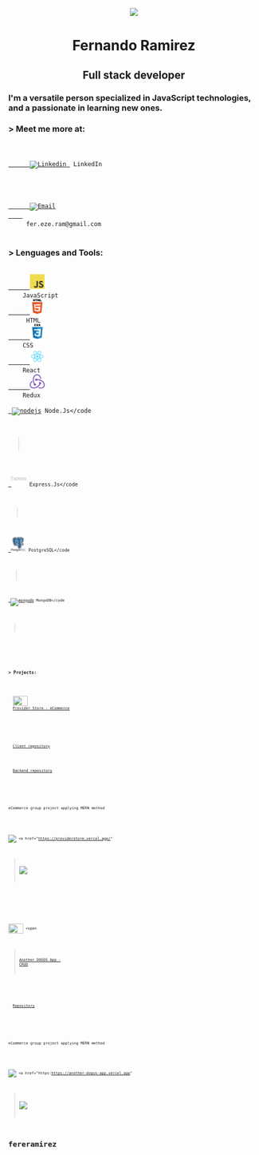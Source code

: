 <p align="center">
  <a href="#"
    ><img
      src="https://res.cloudinary.com/facu/image/upload/v1621970612/Github/horizontal-github_bgvnmr.jpg"
  /></a>
</p>

<h1 align="center" width="75%">Fernando Ramirez</h1>
<h2 align="center" width="75%">Full stack developer</h2>
<h3>
  I'm a versatile person specialized in JavaScript technologies, and a
  passionate in learning new ones.
</h3>

<h3>> Meet me more at:</h3>

<p>
  <code>
    <a href="https://www.linkedin.com/in/fernando-e-ramirez/" target="_blank">
      <img
        src="https://res.cloudinary.com/dlexbrcrv/image/upload/v1621273442/Proyects/linkedin_1_wfivod.svg"
        alt="Linkedin"
        height="30"
      /> </a
    ><span> LinkedIn </span>
  </code>
</p>

<!--  <p> <code>
    <a href="https://res.cloudinary.com/facu/image/upload/v1621971466/Github/Facundo_Nicolas_Cordoba_Perez_nn02qy.jpg" target="_blank"> 
      <img src="https://res.cloudinary.com/dlexbrcrv/image/upload/v1621273444/Proyects/cv_ctuedj.svg" alt="CV" height="30"/> 
  </a> <span> Curriculum ES </span>
</code></p> -->

<p>
  <code>
    <a
      href="https://mail.google.com/mail/u/0/?fs=1&to=fanicope@hotmail.com&tf=cm"
      target="_blank"
    >
      <img
        src="https://res.cloudinary.com/dlexbrcrv/image/upload/v1621291618/Proyects/email_wyxjlw.svg"
        alt="Email"
        height="30"
      />
    </a>
    <span> fer.eze.ram@gmail.com</span>
  </code>
</p>

<h3>> Lenguages and Tools:</h3>

<p align="left">
  <code
    ><a
      href="https://developer.mozilla.org/en-US/docs/Web/JavaScript"
      target="_blank"
    >
      <img
        src="https://raw.githubusercontent.com/devicons/devicon/master/icons/javascript/javascript-original.svg"
        alt="javascript"
        height="30"
    /></a>
    JavaScript</code
  >
  <code
    ><a href="https://www.w3.org/html/" target="_blank">
      <img
        src="https://raw.githubusercontent.com/devicons/devicon/master/icons/html5/html5-original-wordmark.svg"
        alt="html5"
        height="30"
    /></a>
    <span> HTML </span></code
  >
  <code
    ><a href="https://developer.mozilla.org/es/docs/Web/CSS" target="_blank">
      <img
        src="https://raw.githubusercontent.com/github/explore/80688e429a7d4ef2fca1e82350fe8e3517d3494d/topics/css/css.png"
        alt="html5"
        height="30"
    /></a>
    CSS</code
  >
  <code
    ><a href="https://reactjs.org/" target="_blank">
      <img
        src="https://raw.githubusercontent.com/github/explore/80688e429a7d4ef2fca1e82350fe8e3517d3494d/topics/react/react.png"
        alt="react"
        height="30"
    /></a>
    React</code
  >
  <code
    ><a href="https://redux.js.org" target="_blank">
      <img
        src="https://raw.githubusercontent.com/devicons/devicon/master/icons/redux/redux-original.svg"
        alt="redux"
        width="30"
        height="30"
    /></a>
    Redux</code
  >

  <code
    ><a href="https://nodejs.org" target="_blank">
      <img
        src="https://storage.semalt.com/uploads/articles/6e222187f3ca196b689b9d3984685dc91.png"
        alt="nodejs"
        height="30"
    /></a>
    Node.Js</code
  >
  <code
    ><a href="https://expressjs.com" target="_blank">
      <img
        src="https://raw.githubusercontent.com/github/explore/80688e429a7d4ef2fca1e82350fe8e3517d3494d/topics/express/express.png"
        alt="express"
        height="30"
    /></a>
    Express.Js</code
  >
  <code
    ><a href="https://www.postgresql.org" target="_blank">
      <img
        src="https://raw.githubusercontent.com/devicons/devicon/master/icons/postgresql/postgresql-original-wordmark.svg"
        alt="postgresql"
        width="30"
        height="30"
    /></a>
    PostgreSQL</code
  >
  <code
    ><a href="https://www.mongodb.com/" target="_blank">
      <img
        src="https://memo8.com/wp-content/uploads/2020/05/225-2254691_9kib-354x415-unnamed-mongodb-logo-svg-e1588311798927.jpg"
        alt="mongodb"
        height="30"
    /></a>
    MongoDB</code
  >
</p>

<h3>> Projects:</h3>
<p align="left">
  <img
    align="center"
    src="https://res.cloudinary.com/dcen68vrk/image/upload/v1616990316/GitHub%20Profile/point_msrsac.svg"
    height="20"
    width="30"
  />
  <span
    ><a href="https://providerstore.vercel.app/">Provider Store - eCommerce</a>
  </span>
</p>

<p>
  <a href="https://github.com/fereramirez/provider-client">Client repository</a>
</p>
<p>
  <a href="https://github.com/fereramirez/provider-backend"
    >Backend repository</a
  >
</p>
<br />
<p>eCommerce group project applying MERN method</p>

<img
  align="center"
  src="https://res.cloudinary.com/dcen68vrk/image/upload/v1616992169/GitHub%20Profile/line_geelnc.svg"
  width="30"
/>
<a href="https://providerstore.vercel.app/"
  ><img
    align="center"
    src="https://res.cloudinary.com/fenkratos/image/upload/v1665449606/provider_fepqlc.png"
    width="500"
/></a>

<br />

<img
  align="center"
  src="https://res.cloudinary.com/dcen68vrk/image/upload/v1616990316/GitHub%20Profile/point_msrsac.svg"
  height="20"
  width="30"
/>
<span
  ><a href="https://another-dogos-app.vercel.app">Another DOGOS App - CRUD</a>
</span>
<p>
  <a href="https://github.com/fereramirez/Another-DOGGOS-app">Repository</a>
</p>
<br />
<p>eCommerce group project applying MERN method</p>

<img
  align="center"
  src="https://res.cloudinary.com/dcen68vrk/image/upload/v1616992169/GitHub%20Profile/line_geelnc.svg"
  width="30"
/>
<a href="https:https://another-dogos-app.vercel.app"
  ><img
    align="center"
    src="https://res.cloudinary.com/fenkratos/image/upload/v1665449695/dogos_s0swzh.png"
    width="500"
/></a>
# fereramirez
